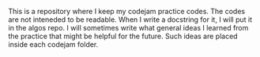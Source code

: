 This is a repository where I keep my codejam practice codes. The codes are not inteneded to be readable. When I write a docstring for it, I will put it in the algos repo. I will sometimes write what general ideas I learned from the practice that might be helpful for the future. Such ideas are placed inside each codejam folder.
